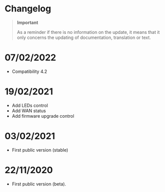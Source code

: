 # Changelog 

>**Important**
>
>As a reminder if there is no information on the update, it means that it only concerns the updating of documentation, translation or text.

# 07/02/2022
- Compatibility 4.2

# 19/02/2021
- Add LEDs control
- Add WAN status
- Add firmware upgrade control

# 03/02/2021
- First public version (stable)

# 22/11/2020
- First public version (beta).
